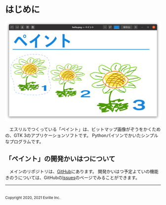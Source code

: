 # はじめに

![スクリーンショット](screenshot.png)

　エスリルでつくっている「ペイント」は、ビットマップ￹画像￺がぞう￻をかくための、GTK 3のアプリケーションソフトです。
￹Python￺パイソン￻でかいたシンプルなプログラムです。

## 「ペイント」の￹開発￺かいはつ￻について

　メインのリポジトリは、[GitHub](https://github.com/esrille/paint)にあります。
￹開発￺かいはつ￻￹予定￺よてい￻の￹機能￺きのう￻については、GitHubの[Issues](https://github.com/esrille/paint/issues)のページでみることができます。

<hr>
<br><small>Copyright 2020, 2021 Esrille Inc. </small>
